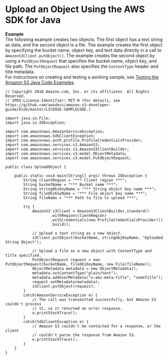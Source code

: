 # Upload an Object Using the AWS SDK for Java<a name="UploadObjSingleOpJava"></a>

**Example**  
The following example creates two objects\. The first object has a text string as data, and the second object is a file\. The example creates the first object by specifying the bucket name, object key, and text data directly in a call to `AmazonS3Client.putObject()`\. The example creates the second object by using a `PutObjectRequest` that specifies the bucket name, object key, and file path\. The `PutObjectRequest` also specifies the `ContentType` header and title metadata\.  
 For instructions on creating and testing a working sample, see [Testing the Amazon S3 Java Code Examples](UsingTheMPJavaAPI.md#TestingJavaSamples)\.   

```
// Copyright 2018 Amazon.com, Inc. or its affiliates. All Rights Reserved.
// SPDX-License-Identifier: MIT-0 (For details, see https://github.com/awsdocs/amazon-s3-developer-guide/blob/master/LICENSE-SAMPLECODE.)

import java.io.File;
import java.io.IOException;

import com.amazonaws.AmazonServiceException;
import com.amazonaws.SdkClientException;
import com.amazonaws.auth.profile.ProfileCredentialsProvider;
import com.amazonaws.services.s3.AmazonS3;
import com.amazonaws.services.s3.AmazonS3ClientBuilder;
import com.amazonaws.services.s3.model.ObjectMetadata;
import com.amazonaws.services.s3.model.PutObjectRequest;

public class UploadObject {

    public static void main(String[] args) throws IOException {
        String clientRegion = "*** Client region ***";
        String bucketName = "*** Bucket name ***";
        String stringObjKeyName = "*** String object key name ***";
        String fileObjKeyName = "*** File object key name ***";
        String fileName = "*** Path to file to upload ***";

        try {
            AmazonS3 s3Client = AmazonS3ClientBuilder.standard()
                    .withRegion(clientRegion)
                    .withCredentials(new ProfileCredentialsProvider())
                    .build();
        
            // Upload a text string as a new object.
            s3Client.putObject(bucketName, stringObjKeyName, "Uploaded String Object");
            
            // Upload a file as a new object with ContentType and title specified.
            PutObjectRequest request = new PutObjectRequest(bucketName, fileObjKeyName, new File(fileName));
            ObjectMetadata metadata = new ObjectMetadata();
            metadata.setContentType("plain/text");
            metadata.addUserMetadata("x-amz-meta-title", "someTitle");
            request.setMetadata(metadata);
            s3Client.putObject(request);
        }
        catch(AmazonServiceException e) {
            // The call was transmitted successfully, but Amazon S3 couldn't process 
            // it, so it returned an error response.
            e.printStackTrace();
        }
        catch(SdkClientException e) {
            // Amazon S3 couldn't be contacted for a response, or the client
            // couldn't parse the response from Amazon S3.
            e.printStackTrace();
        }
    }
}
```